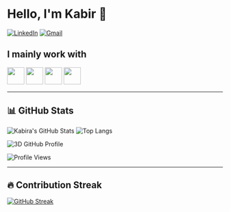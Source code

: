# Hello, I'm Kabir 👋

[![LinkedIn](https://img.shields.io/badge/LinkedIn-blue?logo=linkedin&style=flat-square)](https://linkedin.com/in/kabirkhanuja)
[![Gmail](https://img.shields.io/badge/Gmail-red?logo=gmail&style=flat-square)](mailto:kabirkhanuja@email.com)

## I mainly work with
<p align="left">
  <img src="https://cdn.jsdelivr.net/gh/devicons/devicon/icons/java/java-original.svg" width="40" />
  <img src="https://cdn.jsdelivr.net/gh/devicons/devicon/icons/python/python-original.svg" width="40" />
  <img src="https://cdn.jsdelivr.net/gh/devicons/devicon/icons/react/react-original.svg" width="40" />
  <img src="https://cdn.jsdelivr.net/gh/devicons/devicon/icons/tensorflow/tensorflow-original.svg" width="40" />
  <!-- Add more -->
</p>

---

## 📊 GitHub Stats

![Kabira's GitHub Stats](https://github-readme-stats.vercel.app/api?username=KabirKhanuja&show_icons=true&theme=dark&count_private=true)
![Top Langs](https://github-readme-stats.vercel.app/api/top-langs/?username=KabirKhanuja&layout=compact&theme=dark)

<!-- 3D contribution graph -->
![3D GitHub Profile](https://github.com/KabirKhanuja/your-username/blob/main/assets/github-contribution-grid.gif)

<!-- Profile View Counter -->
![Profile Views](https://komarev.com/ghpvc/?username=KabirKhanuja&style=flat-square)

---

## 🔥 Contribution Streak

[![GitHub Streak](https://github-readme-streak-stats.herokuapp.com/?user=KabirKhanuja&theme=dark)](https://git.io/streak-stats)
